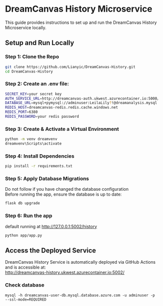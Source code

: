 # DreamCanvas History Microservice
This guide provides instructions to set up and run the DreamCanvas History Microservice locally.

## Setup and Run Locally

### Step 1: Clone the Repo
```bash
git clone https://github.com/Lianyic/DreamCanvas-History.git
cd DreamCanvas-History
```

### Step 2: Create an .env file:
```bash
SECRET_KEY=your secret key
AUTH_SERVICE_URL=http://dreamcanvas-auth.ukwest.azurecontainer.io:5000/
DATABASE_URL=mysql+pymysql://adminuser:LeilaLily?!@dreamanalysis.mysql.database.azure.com/dream_analysis_db
REDIS_HOST=dreamcanvas-redis.redis.cache.windows.net
REDIS_PORT=6380
REDIS_PASSWORD=your redis password
```

### Step 3: Create & Activate a Virtual Environment
```bash
python -m venv dreamvenv
dreamvenv\Scripts\activate
```

### Step 4: Install Dependencies
```bash
pip install -r requirements.txt
```

### Step 5: Apply Database Migrations
Do not follow if you have changed the database configuration  
Before running the app, ensure the database is up to date:
```bash
flask db upgrade
```

### Step 6: Run the app
default running at http://127.0.0.1:5002/history
```bash 
python app/app.py 
```

## Access the Deployed Service
DreamCanvas History Service is automatically deployed via GitHub Actions and is accessible at:  
http://dreamcanvas-history.ukwest.azurecontainer.io:5002/

### Check database
```
mysql -h dreamcanvas-user-db.mysql.database.azure.com -u adminuser -p --ssl-mode=REQUIRED
```
